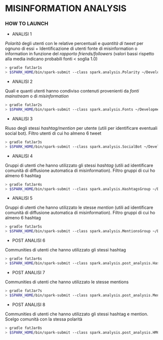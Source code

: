 # MISINFORMATION ANALYSIS

### HOW TO LAUNCH

* ANALISI 1

*Polarità* degli utenti con le relative percentuali e *quantità di tweet* per ognuno di essi +
Identificazione di utenti fonte di misinformation o information in funzione del *rapporto friends/followers*
(valori bassi rispetto alla media indicano probabili fonti < soglia 1.0)

```zsh
> gradle fatJar1s
> $SPARK_HOME/bin/spark-submit --class spark.analysis.Polarity ~/Development/JAVA/MisinformationAnalysis/build/libs/Polarity-all-1.0.0.jar
```

* ANALISI 2

Quali e quanti utenti hanno condiviso contenuti provenienti da *fonti mainstream* o di *misinformation*

```zsh
> gradle fatJar2s
> $SPARK_HOME/bin/spark-submit --class spark.analysis.Fonts ~/Development/JAVA/MisinformationAnalysis/build/libs/Fonts-all-1.0.0.jar
```

* ANALISI 3

Riuso degli stessi *hashtag/mention* per utente (utili per identificare eventuali social bot).
Filtro utenti di cui ho almeno 6 tweet
 
```zsh
> gradle fatJar3s
> $SPARK_HOME/bin/spark-submit --class spark.analysis.SocialBot ~/Development/JAVA/MisinformationAnalysis/build/libs/SocialBot-all-1.0.0.jar
```

* ANALISI 4

Gruppi di utenti che hanno utilizzato gli stessi *hashtag* (utili ad identificare comunità di diffusione automatica di misinformation).
Filtro gruppi di cui ho almeno 6 hashtag
 
```zsh
> gradle fatJar4s
> $SPARK_HOME/bin/spark-submit --class spark.analysis.HashtagsGroup ~/Development/JAVA/MisinformationAnalysis/build/libs/HashtagsGroup-all-1.0.0.jar
```
  
* ANALISI 5

Gruppi di utenti che hanno utilizzato le stesse *mention* (utili ad identificare comunità di diffusione automatica di misinformation).
Filtro gruppi di cui ho almeno 6 hashtag
 
```zsh
> gradle fatJar5s
> $SPARK_HOME/bin/spark-submit --class spark.analysis.MentionsGroup ~/Development/JAVA/MisinformationAnalysis/build/libs/MentionsGroup-all-1.0.0.jar
```

* POST ANALISI 6

Communities di utenti che hanno utilizzato gli stessi hashtag

```zsh
> gradle fatJar6s
> $SPARK_HOME/bin/spark-submit --class spark.analysis.post_analysis.HashtagsCommunity ~/Development/JAVA/MisinformationAnalysis/build/libs/HashtagsCommunity-all-1.0.0.jar
```
   
* POST ANALISI 7

Communities di utenti che hanno utilizzato le stesse mentions

```zsh
> gradle fatJar7s
> $SPARK_HOME/bin/spark-submit --class spark.analysis.post_analysis.MentionsCommunity ~/Development/JAVA/MisinformationAnalysis/build/libs/MentionsCommunity-all-1.0.0.jar
```

* POST ANALISI 8

Communities di utenti che hanno utilizzato gli stessi hashtag e mention. Scelgo comunità con la stessa polarità
 
```zsh
> gradle fatJar8s
> $SPARK_HOME/bin/spark-submit --class spark.analysis.post_analysis.HMCommunities ~/Development/JAVA/MisinformationAnalysis/build/libs/HMCommunities-all-1.0.0.jar
```
